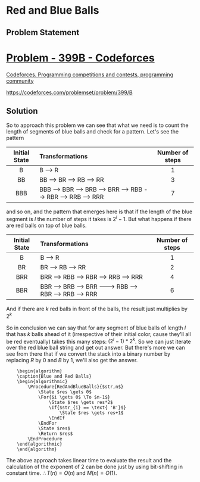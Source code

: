 # Red and Blue Balls
## Problem Statement
<div class="rich-link-card-container"><a class="rich-link-card" href="https://codeforces.com/problemset/problem/399/B" target="_blank">
	<div class="rich-link-image-container">
		<div class="rich-link-image" style="background-image: url('./codeforces.png')">
	</div>
	</div>
	<div class="rich-link-card-text">
		<h1 class="rich-link-card-title">Problem - 399B - Codeforces</h1>
		<p class="rich-link-card-description">
		Codeforces. Programming competitions and contests, programming community
		</p>
		<p class="rich-link-href">
		https://codeforces.com/problemset/problem/399/B
		</p>
	</div>
</a></div>

## Solution
So to approach this problem we can see that what we need is to count the length of segments of blue balls and check for a pattern. Let's see the pattern

| Initial State | Transformations                                             | Number of steps | 
|:-------------:|:----------------------------------------------------------- |:---------------:|
|       B       | B --> R                                                     |        1        |
|      BB       | BB --> BR --> RB --> RR                                     |        3        |
|      BBB      | BBB --> BBR --> BRB --> BRR --> RBB --> RBR --> RRB --> RRR |        7        |
and so on, and the pattern that emerges here is that if the length of the blue segment is $l$ the number of steps it takes is $2^{l}-1$. But what happens if there are red balls on top of blue balls.

| Initial State | Transformations                                       | Number of steps |
|:-------------:|:---------------------------------------------------- |:---------------:|
|       B       | B --> R                                              |        1        |
|      BR       | BR --> RB --> RR                                     |        2        |
|      BRR      | BRR --> RBB --> RBR --> RRB --> RRR                  |        4        |
|      BBR      | BBR --> BRB --> BRR ---> RBB --> RBR --> RRB --> RRR |        6        |
And if there are $k$ red balls in front of the balls, the result just multiplies by $2^k$

So in conclusion we can say that for any segment of blue balls of length $l$ that has $k$ balls ahead of it (irrespective of their initial color, cause they'll all be red eventually) takes this many steps: $(2^l-1)*2^k$. So we can just iterate over the red blue ball string and get out answer.
But there's more we can see from there that if we convert the stack into a binary number by replacing $R$ by $0$ and $B$ by $1$, we'll also get the answer.
```pseudo
	\begin{algorithm}
	\caption{Blue and Red Balls}
	\begin{algorithmic}
		\Procedure{RedAndBlueBalls}{$str,n$}
			\State $res \gets 0$
			\For{$i \gets 0$ \To $n-1$}
				\State $res \gets res*2$
				\If{$str_{i} == \text{ 'B'}$}
					\State $res \gets res+1$
				\EndIf
			\EndFor
			\State $res$
			\Return $res$
		\EndProcedure
	\end{algorithmic}
	\end{algorithm}
```
The above approach takes linear time to evaluate the result and the calculation of the exponent of 2 can be done just by using bit-shifting in constant time.
$\therefore T(n)=O(n)\text{ and }M(n)=O(1)$.
